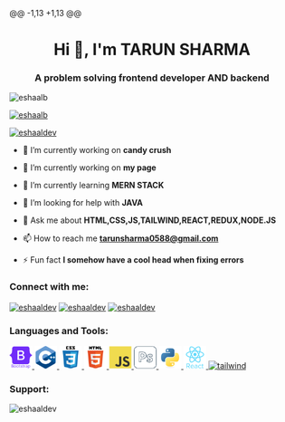 @@ -1,13 +1,13 @@
<h1 align="center">Hi 👋, I'm TARUN SHARMA </h1>
<h3 align="center">A problem solving frontend developer AND backend</h3>
<p align="left"> <img src="https://komarev.com/ghpvc/?username=eshaalb&label=Profile%20views&color=0e75b6&style=flat" alt="eshaalb" /> </p>
<p align="left"> <a href="https://github.com/ryo-ma/github-profile-trophy"><img src="https://github-profile-trophy.vercel.app/?username=eshaalb" alt="eshaalb" /></a> </p>

<p align="left"> <a href="https://twitter.com/eshaaldev" target="blank"><img src="https://img.shields.io/twitter/follow/eshaaldev?logo=twitter&style=for-the-badge" alt="eshaaldev" /></a> </p>

- 🔭 I’m currently working on **candy crush**
- 🔭 I’m currently working on **my page**

- 🌱 I’m currently learning **MERN STACK**

- 🤝 I’m looking for help with **JAVA**
- 💬 Ask me about **HTML,CSS,JS,TAILWIND,REACT,REDUX,NODE.JS**
- 📫 How to reach me **tarunsharma0588@gmail.com**
- ⚡ Fun fact **I somehow have a cool head when fixing errors**
<h3 align="left">Connect with me:</h3>
<p align="left">
<a href="https://twitter.com/eshaaldev" target="blank"><img align="center" src="https://raw.githubusercontent.com/rahuldkjain/github-profile-readme-generator/master/src/images/icons/Social/twitter.svg" alt="eshaaldev" height="30" width="40" /></a>
<a href="https://fb.com/eshaaldev" target="blank"><img align="center" src="https://raw.githubusercontent.com/rahuldkjain/github-profile-readme-generator/master/src/images/icons/Social/facebook.svg" alt="eshaaldev" height="30" width="40" /></a>
<a href="https://instagram.com/eshaaldev" target="blank"><img align="center" src="https://raw.githubusercontent.com/rahuldkjain/github-profile-readme-generator/master/src/images/icons/Social/instagram.svg" alt="eshaaldev" height="30" width="40" /></a>
</p>
<h3 align="left">Languages and Tools:</h3>
<p align="left"> <a href="https://getbootstrap.com" target="_blank" rel="noreferrer"> <img src="https://raw.githubusercontent.com/devicons/devicon/master/icons/bootstrap/bootstrap-plain-wordmark.svg" alt="bootstrap" width="40" height="40"/> </a> <a href="https://www.w3schools.com/cpp/" target="_blank" rel="noreferrer"> <img src="https://raw.githubusercontent.com/devicons/devicon/master/icons/cplusplus/cplusplus-original.svg" alt="cplusplus" width="40" height="40"/> </a> <a href="https://www.w3schools.com/css/" target="_blank" rel="noreferrer"> <img src="https://raw.githubusercontent.com/devicons/devicon/master/icons/css3/css3-original-wordmark.svg" alt="css3" width="40" height="40"/> </a> <a href="https://www.w3.org/html/" target="_blank" rel="noreferrer"> <img src="https://raw.githubusercontent.com/devicons/devicon/master/icons/html5/html5-original-wordmark.svg" alt="html5" width="40" height="40"/> </a> <a href="https://developer.mozilla.org/en-US/docs/Web/JavaScript" target="_blank" rel="noreferrer"> <img src="https://raw.githubusercontent.com/devicons/devicon/master/icons/javascript/javascript-original.svg" alt="javascript" width="40" height="40"/> </a> <a href="https://www.photoshop.com/en" target="_blank" rel="noreferrer"> <img src="https://raw.githubusercontent.com/devicons/devicon/master/icons/photoshop/photoshop-line.svg" alt="photoshop" width="40" height="40"/> </a> <a href="https://www.python.org" target="_blank" rel="noreferrer"> <img src="https://raw.githubusercontent.com/devicons/devicon/master/icons/python/python-original.svg" alt="python" width="40" height="40"/> </a> <a href="https://reactjs.org/" target="_blank" rel="noreferrer"> <img src="https://raw.githubusercontent.com/devicons/devicon/master/icons/react/react-original-wordmark.svg" alt="react" width="40" height="40"/> </a> <a href="https://tailwindcss.com/" target="_blank" rel="noreferrer"> <img src="https://www.vectorlogo.zone/logos/tailwindcss/tailwindcss-icon.svg" alt="tailwind" width="40" height="40"/> </a> </p>
<h3 align="left">Support:</h3>
<p><a href="https://ko-fi.com/eshaaldev"> <img align="left" src="https://cdn.ko-fi.com/cdn/kofi3.png?v=3" height="50" width="210" alt="eshaaldev" /></a></p><br><br>
